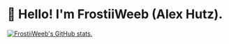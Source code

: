 # 👋 Hello! I'm FrostiiWeeb (Alex Hutz).

[![FrostiiWeeb's GitHub stats.](https://github-readme-stats.vercel.app/api?username=FrostiiWeeb)](https://github.com/anuraghazra/github-readme-stats)
